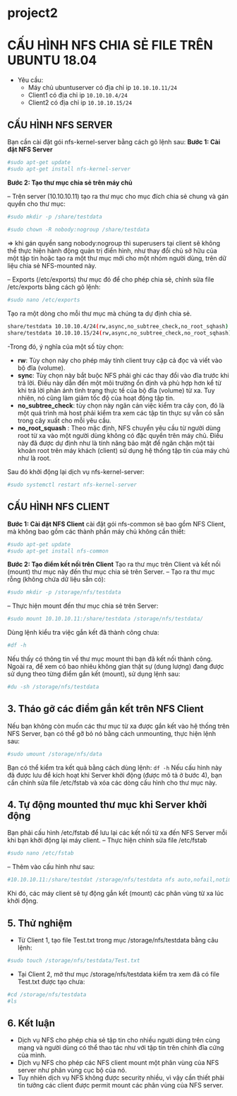 # project2
# CẤU HÌNH NFS CHIA SẺ FILE TRÊN UBUNTU 18.04
- Yêu cầu: 
  - Máy chủ ubuntuserver có địa chỉ ip `10.10.10.11/24`
  - Client1 có địa chỉ ip `10.10.10.4/24`
  - Client2 có địa chỉ ip `10.10.10.15/24`
 ## CẤU HÌNH NFS SERVER
 Bạn cần cài đặt gói nfs-kernel-server bằng cách gõ lệnh sau:
**Bước 1: Cài đặt NFS Server**
```sh
#sudo apt-get update
#sudo apt-get install nfs-kernel-server
```
**Bước 2: Tạo thư mục chia sẻ trên máy chủ**

– Trên server (10.10.10.11) tạo ra thư mục cho mục đích chia sẻ chung và gán quyền cho thư mục:
```sh
#sudo mkdir -p /share/testdata
 
#sudo chown -R nobody:nogroup /share/testdata
```
=> khi gán quyền sang nobody:nogroup thì superusers tại client sẽ không thể thực hiện hành động quản trị điển hình, như thay đổi chủ sở hữu của một tập tin hoặc tạo ra một thư mục mới cho một nhóm người dùng, trên dữ liệu chia sẻ NFS-mounted này.

– Exports (/etc/exports) thư mục đó để cho phép chia sẻ, chỉnh sửa file /etc/exports bằng cách gõ lệnh:
```sh
#sudo nano /etc/exports
```
Tạo ra một dòng cho mỗi thư mục mà chúng ta dự định chia sẻ.
```sh
share/testdata 10.10.10.4/24(rw,async,no_subtree_check,no_root_sqhash)
share/testdata 10.10.10.15/24(rw,async,no_subtree_check,no_root_sqhash)
```
-Trong đó, ý nghĩa của một số tùy chọn:
  - **rw**: Tùy chọn này cho phép máy tính client truy cập cả đọc và viết vào bộ đĩa (volume).
  - **sync**: Tùy chọn này bắt buộc NFS phải ghi các thay đổi vào đĩa trước khi trả lời. Điều này dẫn đến một môi trường ổn định và phù hợp hơn kể từ khi trả lời phản ánh tình trạng thực tế của bộ đĩa (volume) từ xa. Tuy nhiên, nó cũng làm giảm tốc độ của hoạt động tập tin.
  - **no_subtree_check**: tùy chọn này ngăn cản việc kiểm tra cây con, đó là một quá trình mà host phải kiểm tra xem các tập tin thực sự vẫn có sẵn trong cây xuất cho mỗi yêu cầu.
  - **no_root_squash** : Theo mặc định, NFS chuyển yêu cầu từ người dùng root từ xa vào một người dùng không có đặc quyền trên máy chủ. Điều này đã được dự định như là tính năng bảo mật để ngăn chặn một tài khoản root trên máy khách (client) sử dụng hệ thống tập tin của máy chủ như là root.
  
Sau đó khởi động lại dịch vụ nfs-kernel-server:
```sh
#sudo systemctl restart nfs-kernel-server
```

## CẤU HÌNH NFS CLIENT
**Bước 1: Cài đặt NFS Client**
cài đặt gói nfs-common sẽ bao gồm NFS Client, mà không bao gồm các thành phần máy chủ không cần thiết:
```sh
#sudo apt-get update
#sudo apt-get install nfs-common
```
**Bước 2: Tạo điểm kết nối trên Client** 
Tạo ra thư mục trên Client và kết nối (mount) thư mục này đến thư mục chia sẻ trên Server.
– Tạo ra thư mục rỗng (không chứa dữ liệu sẵn có):
```sh
#sudo mkdir -p /storage/nfs/testdata 
```
– Thực hiện mount đến thư mục chia sẻ trên Server:
```sh
#sudo mount 10.10.10.11:/share/testdata /storage/nfs/testdata/
```
Dùng lệnh kiểu tra việc gắn kết đã thành công chưa: 
```sh
#df -h
```
Nếu thấy có thông tin về thư mục mount thì bạn đã kết nối thành công. Ngoài ra, để xem có bao nhiêu không gian thật sự (dung lượng) đang được sử dụng theo từng điểm gắn kết (mount), sử dụng lệnh sau:
```sh
#du -sh /storage/nfs/testdata
```

## 3. Tháo gỡ các điểm gắn kết trên NFS Client
Nếu bạn không còn muốn các thư mục từ xa được gắn kết vào hệ thống trên NFS Server, bạn có thể gỡ bỏ nó bằng cách unmounting, thực hiện lệnh sau:
```sh
#sudo umount /storage/nfs/data
```
Bạn có thể kiểm tra kết quả bằng cách dùng lệnh: `df -h`
Nếu cấu hình này đã được lưu để kích hoạt khi Server khởi động (được mô tả ở bước 4), bạn cần chỉnh sửa file /etc/fstab và xóa các dòng cấu hình cho thư mục này.

## 4. Tự động mounted thư mục khi Server khởi động
Bạn phải cấu hình /etc/fstab để lưu lại các kết nối từ xa đến NFS Server mỗi khi bạn khởi động lại máy client.
– Thực hiện chỉnh sửa file /etc/fstab
```sh
#sudo nano /etc/fstab
```
– Thêm vào cấu hình như sau:
```sh
#10.10.10.11:/share/testdat /storage/nfs/testdata nfs auto,nofail,notime,nolock,intr,tcp,actimeo=1800 0 0
```
Khi đó, các máy client sẽ tự động gắn kết (mount) các phân vùng từ xa lúc khởi động.
## 5. Thử nghiệm
- Từ Client 1, tạo file Test.txt trong mục /storage/nfs/testdata bằng câu lệnh:
```sh
#sudo touch /storage/nfs/testdata/Test.txt
```
- Tại Client 2, mở thư mục /storage/nfs/testdata kiểm tra xem đã có file Test.txt được tạo chưa:
```sh
#cd /storage/nfs/testdata
#ls
```
## 6. Kết luận
- Dịch vụ NFS cho phép chia sẻ tập tin cho nhiều người dùng trên cùng mạng và người dùng có thể thao tác như với tập tin trên chính đĩa cứng của mình.
- Dịch vụ NFS cho phép các NFS client mount một phân vùng của NFS server như phân vùng cục bộ của nó.
- Tuy nhiên dịch vụ NFS không được security nhiều, vì vậy cần thiết phải tin tưởng các client được permit mount các phân vùng của NFS server.
 
